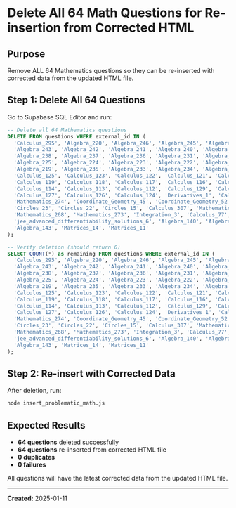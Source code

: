 # Delete All 64 Math Questions for Re-insertion from Corrected HTML

## Purpose
Remove ALL 64 Mathematics questions so they can be re-inserted with corrected data from the updated HTML file.

## Step 1: Delete All 64 Questions

Go to Supabase SQL Editor and run:

```sql
-- Delete all 64 Mathematics questions
DELETE FROM questions WHERE external_id IN (
  'Calculus_295', 'Algebra_220', 'Algebra_246', 'Algebra_245', 'Algebra_244',
  'Algebra_243', 'Algebra_242', 'Algebra_241', 'Algebra_240', 'Algebra_239',
  'Algebra_238', 'Algebra_237', 'Algebra_236', 'Algebra_231', 'Algebra_228',
  'Algebra_225', 'Algebra_224', 'Algebra_223', 'Algebra_222', 'Algebra_221',
  'Algebra_219', 'Algebra_235', 'Algebra_233', 'Algebra_234', 'Algebra_232',
  'Calculus_125', 'Calculus_123', 'Calculus_122', 'Calculus_121', 'Calculus_120',
  'Calculus_119', 'Calculus_118', 'Calculus_117', 'Calculus_116', 'Calculus_115',
  'Calculus_114', 'Calculus_113', 'Calculus_112', 'Calculus_129', 'Calculus_128',
  'Calculus_127', 'Calculus_126', 'Calculus_124', 'Derivatives_1', 'Calculus_55',
  'Mathematics_274', 'Coordinate_Geometry_45', 'Coordinate_Geometry_52', 'Coordinate_Geometry_53',
  'Circles_23', 'Circles_22', 'Circles_15', 'Calculus_307', 'Mathematics_277',
  'Mathematics_268', 'Mathematics_273', 'Integration_3', 'Calculus_77',
  'jee_advanced_differentiability_solutions_6', 'Algebra_140', 'Algebra_142',
  'Algebra_143', 'Matrices_14', 'Matrices_11'
);

-- Verify deletion (should return 0)
SELECT COUNT(*) as remaining FROM questions WHERE external_id IN (
  'Calculus_295', 'Algebra_220', 'Algebra_246', 'Algebra_245', 'Algebra_244',
  'Algebra_243', 'Algebra_242', 'Algebra_241', 'Algebra_240', 'Algebra_239',
  'Algebra_238', 'Algebra_237', 'Algebra_236', 'Algebra_231', 'Algebra_228',
  'Algebra_225', 'Algebra_224', 'Algebra_223', 'Algebra_222', 'Algebra_221',
  'Algebra_219', 'Algebra_235', 'Algebra_233', 'Algebra_234', 'Algebra_232',
  'Calculus_125', 'Calculus_123', 'Calculus_122', 'Calculus_121', 'Calculus_120',
  'Calculus_119', 'Calculus_118', 'Calculus_117', 'Calculus_116', 'Calculus_115',
  'Calculus_114', 'Calculus_113', 'Calculus_112', 'Calculus_129', 'Calculus_128',
  'Calculus_127', 'Calculus_126', 'Calculus_124', 'Derivatives_1', 'Calculus_55',
  'Mathematics_274', 'Coordinate_Geometry_45', 'Coordinate_Geometry_52', 'Coordinate_Geometry_53',
  'Circles_23', 'Circles_22', 'Circles_15', 'Calculus_307', 'Mathematics_277',
  'Mathematics_268', 'Mathematics_273', 'Integration_3', 'Calculus_77',
  'jee_advanced_differentiability_solutions_6', 'Algebra_140', 'Algebra_142',
  'Algebra_143', 'Matrices_14', 'Matrices_11'
);
```

## Step 2: Re-insert with Corrected Data

After deletion, run:

```bash
node insert_problematic_math.js
```

## Expected Results

- **64 questions** deleted successfully
- **64 questions** re-inserted from corrected HTML file
- **0 duplicates**
- **0 failures**

All questions will have the latest corrected data from the updated HTML file.

---

**Created:** 2025-01-11
